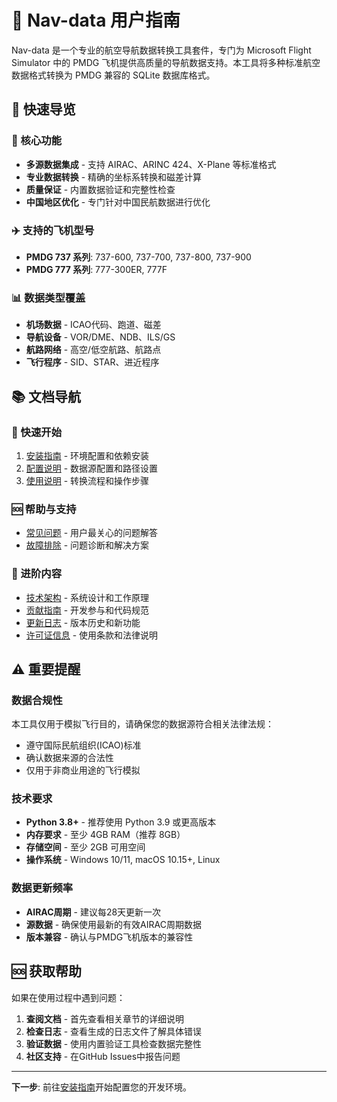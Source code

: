 # 🛫 Nav-data 用户指南

Nav-data 是一个专业的航空导航数据转换工具套件，专门为 Microsoft Flight Simulator 中的 PMDG 飞机提供高质量的导航数据支持。本工具将多种标准航空数据格式转换为 PMDG 兼容的 SQLite 数据库格式。

## 📖 快速导览

### 🎯 核心功能

- **多源数据集成** - 支持 AIRAC、ARINC 424、X-Plane 等标准格式
- **专业数据转换** - 精确的坐标系转换和磁差计算
- **质量保证** - 内置数据验证和完整性检查
- **中国地区优化** - 专门针对中国民航数据进行优化

### ✈️ 支持的飞机型号

- **PMDG 737 系列**: 737-600, 737-700, 737-800, 737-900
- **PMDG 777 系列**: 777-300ER, 777F

### 📊 数据类型覆盖

- **机场数据** - ICAO代码、跑道、磁差
- **导航设备** - VOR/DME、NDB、ILS/GS
- **航路网络** - 高空/低空航路、航路点
- **飞行程序** - SID、STAR、进近程序

## 📚 文档导航

### 🚀 快速开始

1. [安装指南](installation.md) - 环境配置和依赖安装
2. [配置说明](configuration.md) - 数据源配置和路径设置
3. [使用说明](usage.md) - 转换流程和操作步骤

### 🆘 帮助与支持

- [常见问题](../faq.md) - 用户最关心的问题解答
- [故障排除](../troubleshooting.md) - 问题诊断和解决方案

### 🔧 进阶内容

- [技术架构](../architecture.md) - 系统设计和工作原理
- [贡献指南](../contributing.md) - 开发参与和代码规范
- [更新日志](../changelog.md) - 版本历史和新功能
- [许可证信息](../license.md) - 使用条款和法律说明

## ⚠️ 重要提醒

### 数据合规性

本工具仅用于模拟飞行目的，请确保您的数据源符合相关法律法规：

- 遵守国际民航组织(ICAO)标准
- 确认数据来源的合法性
- 仅用于非商业用途的飞行模拟

### 技术要求

- **Python 3.8+** - 推荐使用 Python 3.9 或更高版本
- **内存要求** - 至少 4GB RAM（推荐 8GB）
- **存储空间** - 至少 2GB 可用空间
- **操作系统** - Windows 10/11, macOS 10.15+, Linux

### 数据更新频率

- **AIRAC周期** - 建议每28天更新一次
- **源数据** - 确保使用最新的有效AIRAC周期数据
- **版本兼容** - 确认与PMDG飞机版本的兼容性

## 🆘 获取帮助

如果在使用过程中遇到问题：

1. **查阅文档** - 首先查看相关章节的详细说明
2. **检查日志** - 查看生成的日志文件了解具体错误
3. **验证数据** - 使用内置验证工具检查数据完整性
4. **社区支持** - 在GitHub Issues中报告问题

---

**下一步**: 前往[安装指南](installation.md)开始配置您的开发环境。
